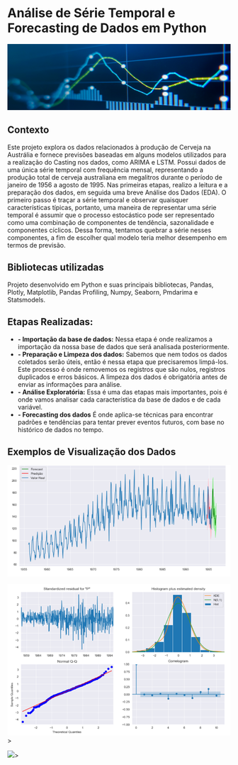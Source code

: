 #  Análise de Série Temporal e Forecasting de Dados em Python

<p align="center"><img src="./banner.png" ></p>

## Contexto

Este projeto explora os dados relacionados à produção de Cerveja na Austrália e fornece previsões baseadas em alguns modelos utilizados para a realização do Casting nos dados, como ARIMA e LSTM. Possui dados de uma única série temporal com frequência mensal, representando a produção total de cerveja australiana em megalitros durante o período de janeiro de 1956 a agosto de 1995. Nas primeiras etapas, realizo a leitura e a preparação dos dados, em seguida uma breve Análise dos Dados (EDA). O primeiro passo é traçar a série temporal e observar quaisquer características típicas, portanto, uma maneira de representar uma série temporal é assumir que o processo estocástico pode ser representado como uma combinação de componentes de tendência, sazonalidade e componentes cíclicos. Dessa forma, tentamos quebrar a série nesses componentes, a fim de escolher qual modelo teria melhor desempenho em termos de previsão.

## Bibliotecas utilizadas

Projeto desenvolvido em Python e suas principais bibliotecas, Pandas, Plotly, Matplotlib, Pandas Profiling, Numpy, Seaborn, Pmdarima e Statsmodels.

## Etapas Realizadas:

* **- Importação da base de dados:**  Nessa etapa é onde realizamos a importação da nossa base de dados que será analisada posteriormente.
* **- Preparação e Limpeza dos dados:** Sabemos que nem todos os dados coletados serão úteis, então é nessa etapa que precisaremos limpá-los. Este processo é onde removemos os registros que são nulos, registros duplicados e erros básicos. A limpeza dos dados é obrigatória antes de enviar as informações para análise.
* **- Análise Exploratória:** Essa é uma das etapas mais importantes, pois é onde vamos analisar cada característica da base de dados e de cada variável.
* **- Forecasting dos dados** É onde aplica-se técnicas para encontrar padrões e tendências para tentar prever eventos futuros, com base no histórico de dados no tempo. 

## Exemplos de Visualização dos Dados

<p align="left"><img src="./img.PNG" ></p>

<p align="left"><img src="./img2.PNG" >></p>

<p align="left"><img src="./newplot(2).PNG" >></p>
